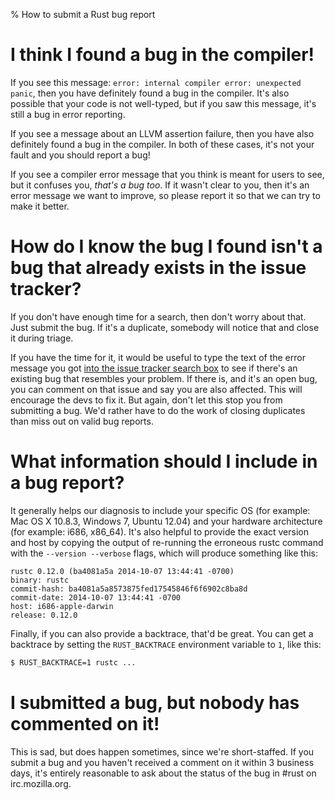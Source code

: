 % How to submit a Rust bug report

# I think I found a bug in the compiler!

If you see this message: `error: internal compiler error: unexpected panic`,
then you have definitely found a bug in the compiler. It's also possible that
your code is not well-typed, but if you saw this message, it's still a bug in
error reporting.

If you see a message about an LLVM assertion failure, then you have also
definitely found a bug in the compiler. In both of these cases, it's not your
fault and you should report a bug!

If you see a compiler error message that you think is meant for users to see,
but it confuses you, *that's a bug too*. If it wasn't clear to you, then it's
an error message we want to improve, so please report it so that we can try
to make it better.

# How do I know the bug I found isn't a bug that already exists in the issue tracker?

If you don't have enough time for a search, then don't worry about that. Just submit
the bug. If it's a duplicate, somebody will notice that and close it during triage.

If you have the time for it, it would be useful to type the text of the error
message you got [into the issue tracker search box](https://github.com/rust-lang/rust/issues)
to see if there's an existing bug that resembles your problem. If there is,
and it's an open bug, you can comment on that issue and say you are also affected.
This will encourage the devs to fix it. But again, don't let this stop you from
submitting a bug. We'd rather have to do the work of closing duplicates than
miss out on valid bug reports.

# What information should I include in a bug report?

It generally helps our diagnosis to include your specific OS (for example: Mac OS X 10.8.3,
Windows 7, Ubuntu 12.04) and your hardware architecture (for example: i686, x86_64).
It's also helpful to provide the exact version and host by copying the output of
re-running the erroneous rustc command with the `--version --verbose` flags, which will
produce something like this:

```text
rustc 0.12.0 (ba4081a5a 2014-10-07 13:44:41 -0700)
binary: rustc
commit-hash: ba4081a5a8573875fed17545846f6f6902c8ba8d
commit-date: 2014-10-07 13:44:41 -0700
host: i686-apple-darwin
release: 0.12.0
```

Finally, if you can also provide a backtrace, that'd be great. You can get a
backtrace by setting the `RUST_BACKTRACE` environment variable to `1`, like
this: 

```bash
$ RUST_BACKTRACE=1 rustc ...
```

# I submitted a bug, but nobody has commented on it!

This is sad, but does happen sometimes, since we're short-staffed. If you submit a
bug and you haven't received a comment on it within 3 business days, it's entirely
reasonable to ask about the status of the bug in #rust on irc.mozilla.org.

